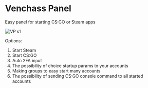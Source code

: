 # Venchass Panel

Easy panel for starting CS:GO or Steam apps

![VP s1](https://user-images.githubusercontent.com/49115035/188276931-c23801fb-0ec8-438b-91ea-2ca020381c7f.png)


Options:
  1. Start Steam
  2. Start CS:GO
  3. Auto 2FA input
  4. The possibility of choice startup params to your accounts
  5. Making groups to easy start many accounts
  6. The possibility of sending CS:GO console command to all started accounts
  
